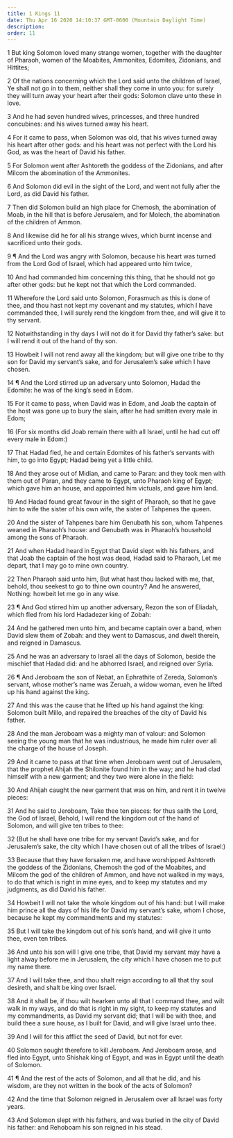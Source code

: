 ```yaml
---
title: 1 Kings 11
date: Thu Apr 16 2020 14:10:37 GMT-0600 (Mountain Daylight Time)
description: 
order: 11
---
```


<p>
  1 But king Solomon loved many strange women, together with the daughter of
  Pharaoh, women of the Moabites, Ammonites, Edomites, Zidonians, and Hittites;
</p>
<p>
  2 Of the nations concerning which the Lord said unto the children of Israel,
  Ye shall not go in to them, neither shall they come in unto you: for surely
  they will turn away your heart after their gods: Solomon clave unto these in
  love.
</p>
<p>
  3 And he had seven hundred wives, princesses, and three hundred concubines:
  and his wives turned away his heart.
</p>
<p>
  4 For it came to pass, when Solomon was old, that his wives turned away his
  heart after other gods: and his heart was not perfect with the Lord his God,
  as was the heart of David his father.
</p>
<p>
  5 For Solomon went after Ashtoreth the goddess of the Zidonians, and after
  Milcom the abomination of the Ammonites.
</p>
<p>
  6 And Solomon did evil in the sight of the Lord, and went not fully after the
  Lord, as did David his father.
</p>
<p>
  7 Then did Solomon build an high place for Chemosh, the abomination of Moab,
  in the hill that is before Jerusalem, and for Molech, the abomination of the
  children of Ammon.
</p>
<p>
  8 And likewise did he for all his strange wives, which burnt incense and
  sacrificed unto their gods.
</p>
<p>
  9 &#xB6; And the Lord was angry with Solomon, because his heart was turned
  from the Lord God of Israel, which had appeared unto him twice,
</p>
<p>
  10 And had commanded him concerning this thing, that he should not go after
  other gods: but he kept not that which the Lord commanded.
</p>
<p>
  11 Wherefore the Lord said unto Solomon, Forasmuch as this is done of thee,
  and thou hast not kept my covenant and my statutes, which I have commanded
  thee, I will surely rend the kingdom from thee, and will give it to thy
  servant.
</p>
<p>
  12 Notwithstanding in thy days I will not do it for David thy father&#x2019;s
  sake: but I will rend it out of the hand of thy son.
</p>
<p>
  13 Howbeit I will not rend away all the kingdom; but will give one tribe to
  thy son for David my servant&#x2019;s sake, and for Jerusalem&#x2019;s sake
  which I have chosen.
</p>
<p>
  14 &#xB6; And the Lord stirred up an adversary unto Solomon, Hadad the
  Edomite: he was of the king&#x2019;s seed in Edom.
</p>
<p>
  15 For it came to pass, when David was in Edom, and Joab the captain of the
  host was gone up to bury the slain, after he had smitten every male in Edom;
</p>
<p>
  16 (For six months did Joab remain there with all Israel, until he had cut off
  every male in Edom:)
</p>
<p>
  17 That Hadad fled, he and certain Edomites of his father&#x2019;s servants
  with him, to go into Egypt; Hadad being yet a little child.
</p>
<p>
  18 And they arose out of Midian, and came to Paran: and they took men with
  them out of Paran, and they came to Egypt, unto Pharaoh king of Egypt; which
  gave him an house, and appointed him victuals, and gave him land.
</p>
<p>
  19 And Hadad found great favour in the sight of Pharaoh, so that he gave him
  to wife the sister of his own wife, the sister of Tahpenes the queen.
</p>
<p>
  20 And the sister of Tahpenes bare him Genubath his son, whom Tahpenes weaned
  in Pharaoh&#x2019;s house: and Genubath was in Pharaoh&#x2019;s household
  among the sons of Pharaoh.
</p>
<p>
  21 And when Hadad heard in Egypt that David slept with his fathers, and that
  Joab the captain of the host was dead, Hadad said to Pharaoh, Let me depart,
  that I may go to mine own country.
</p>
<p>
  22 Then Pharaoh said unto him, But what hast thou lacked with me, that,
  behold, thou seekest to go to thine own country? And he answered, Nothing:
  howbeit let me go in any wise.
</p>
<p>
  23 &#xB6; And God stirred him up another adversary, Rezon the son of Eliadah,
  which fled from his lord Hadadezer king of Zobah:
</p>
<p>
  24 And he gathered men unto him, and became captain over a band, when David
  slew them of Zobah: and they went to Damascus, and dwelt therein, and reigned
  in Damascus.
</p>
<p>
  25 And he was an adversary to Israel all the days of Solomon, beside the
  mischief that Hadad did: and he abhorred Israel, and reigned over Syria.
</p>
<p>
  26 &#xB6; And Jeroboam the son of Nebat, an Ephrathite of Zereda,
  Solomon&#x2019;s servant, whose mother&#x2019;s name was Zeruah, a widow
  woman, even he lifted up his hand against the king.
</p>
<p>
  27 And this was the cause that he lifted up his hand against the king: Solomon
  built Millo, and repaired the breaches of the city of David his father.
</p>
<p>
  28 And the man Jeroboam was a mighty man of valour: and Solomon seeing the
  young man that he was industrious, he made him ruler over all the charge of
  the house of Joseph.
</p>
<p>
  29 And it came to pass at that time when Jeroboam went out of Jerusalem, that
  the prophet Ahijah the Shilonite found him in the way; and he had clad himself
  with a new garment; and they two were alone in the field:
</p>
<p>
  30 And Ahijah caught the new garment that was on him, and rent it in twelve
  pieces:
</p>
<p>
  31 And he said to Jeroboam, Take thee ten pieces: for thus saith the Lord, the
  God of Israel, Behold, I will rend the kingdom out of the hand of Solomon, and
  will give ten tribes to thee:
</p>
<p>
  32 (But he shall have one tribe for my servant David&#x2019;s sake, and for
  Jerusalem&#x2019;s sake, the city which I have chosen out of all the tribes of
  Israel:)
</p>
<p>
  33 Because that they have forsaken me, and have worshipped Ashtoreth the
  goddess of the Zidonians, Chemosh the god of the Moabites, and Milcom the god
  of the children of Ammon, and have not walked in my ways, to do that which is
  right in mine eyes, and to keep my statutes and my judgments, as did David his
  father.
</p>
<p>
  34 Howbeit I will not take the whole kingdom out of his hand: but I will make
  him prince all the days of his life for David my servant&#x2019;s sake, whom I
  chose, because he kept my commandments and my statutes:
</p>
<p>
  35 But I will take the kingdom out of his son&#x2019;s hand, and will give it
  unto thee, even ten tribes.
</p>
<p>
  36 And unto his son will I give one tribe, that David my servant may have a
  light alway before me in Jerusalem, the city which I have chosen me to put my
  name there.
</p>
<p>
  37 And I will take thee, and thou shalt reign according to all that thy soul
  desireth, and shalt be king over Israel.
</p>
<p>
  38 And it shall be, if thou wilt hearken unto all that I command thee, and
  wilt walk in my ways, and do that is right in my sight, to keep my statutes
  and my commandments, as David my servant did; that I will be with thee, and
  build thee a sure house, as I built for David, and will give Israel unto thee.
</p>
<p>39 And I will for this afflict the seed of David, but not for ever.</p>
<p>
  40 Solomon sought therefore to kill Jeroboam. And Jeroboam arose, and fled
  into Egypt, unto Shishak king of Egypt, and was in Egypt until the death of
  Solomon.
</p>
<p>
  41 &#xB6; And the rest of the acts of Solomon, and all that he did, and his
  wisdom, are they not written in the book of the acts of Solomon?
</p>
<p>
  42 And the time that Solomon reigned in Jerusalem over all Israel was forty
  years.
</p>
<p>
  43 And Solomon slept with his fathers, and was buried in the city of David his
  father: and Rehoboam his son reigned in his stead.
</p>

